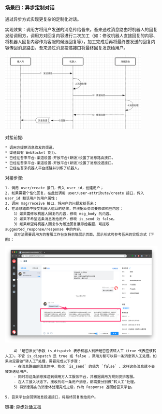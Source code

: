 ### 场景四：异步定制对话

通过异步方式实现更复杂的定制化对话。

实现效果：调用方将用户发送的消息传给吾来，吾来通过消息路由将机器人的回复发给调用方，调用方对回复内容进行二次加工（如：修改机器人直接回复的内容、将机器人回复内容作为客服的候选回复等），加工完成后再将最终要发送的回复内容传回消息路由，吾来通过消息投递接口将最终回复发送给用户。

<img src="../../docs/static/scenes4-1.png"  width="450">

对接前提:

    * 调用方提供消息收发的渠道。
    * 渠道具有 WebSocket 能力。
    * 已经在吾来平台-渠道设置-开放平台(新版)设置了消息路由接口。
    * 已经在吾来平台-渠道设置-开放平台(新版)设置了消息投递接口。
    * 已经在吾来机器人平台搭建并训练了机器人。

对接步骤:

    1. 调用 user/create 接口，传入 user_id，创建用户；
    2. 如果需要个性化回复，在此处调用 user/user-attribute/create 接口，传入 user_id 和该用户的用户属性；
    3. 调用 msg/receive 接口，将用户的问题发给吾来；
    4. 在消息路由中接受机器人返回的结果，并根据业务需要修改相应内容；
        1）如果需修改机器人回复的内容，修改 msg_body 的内容。
        2）如果不希望这条消息发给用户，修改 is_send 为 false。
        3）如果希望将机器人回复作为候选回复展示给客服，可提取 suggested_response/response 中的内容。
        该方法需要调用方的客服工作台支持前端展示页面，展示形式可参考吾来的实现方式（下图）：


<img src="../../docs/static/scenes4-2.png">

        4）"是否派发"参数 is_dispatch 表示机器人判断是否应该转人工（true 代表应该转人工）。不管 is_dispatch 是 true 或 false ，调用方都可以将一条消息转人工处理。如果决定要做“转人工”处理，需要完成以下步骤：
        - 在消息路由的消息体中，修改 `is_send` 的值为 `false` ，这样这条消息就不会被发送给用户。  
        - 同时将这条消息推送到调用方人工服务平台，并根据调用方规则安排客服。  
        - 在人工接入状态下，接收的每一条用户消息，都需要分别做”转人工“处理。
        5）将消息路由的消息体处理完成之后，作为 Response 返回给吾来平台。

    5. 吾来平台会回调消息投递接口，将最终回复发给用户。
  

链接: [异步对话文档](../../docs/callback.md)
      